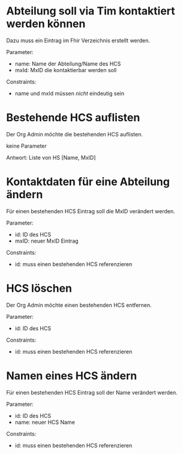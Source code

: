 # Abteilung soll via Tim kontaktiert werden können

Dazu muss ein Eintrag im Fhir Verzeichnis erstellt werden.

Parameter:
- name: Name der Abteilung/Name des HCS
- mxId: MxID die kontaktierbar werden soll

Constraints:
- name und mxId müssen _nicht_ eindeutig sein

# Bestehende HCS auflisten

Der Org Admin möchte die bestehenden HCS auflisten.

keine Parameter

Antwort:
Liste von HS [Name, MxID]

# Kontaktdaten für eine Abteilung ändern

Für einen bestehenden HCS Eintrag soll die MxID verändert werden.

Parameter:
- id: ID des HCS
- mxID: neuer MxID Eintrag

Constraints:
- id: muss einen bestehenden HCS referenzieren

# HCS löschen

Der Org Admin möchte einen bestehenden HCS entfernen.

Parameter:
- id: ID des HCS

Constraints:
- id: muss einen bestehenden HCS referenzieren

# Namen eines HCS ändern

Für einen bestehenden HCS Eintrag soll der Name verändert werden.

Parameter:
- id: ID des HCS
- name: neuer HCS Name

Constraints:
- id: muss einen bestehenden HCS referenzieren
